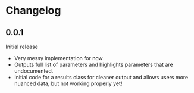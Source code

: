 # Changelog

## 0.0.1

Initial release
- Very messy implementation for now
- Outputs full list of parameters and highlights parameters that are undocumented.
- Initial code for a results class for cleaner output and allows users more nuanced data, but not working properly yet!